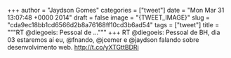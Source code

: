 
+++
author = "Jaydson Gomes"
categories = ["tweet"]
date = "Mon Mar 31 13:07:48 +0000 2014"
draft = false
image = "{TWEET_IMAGE}"
slug = "cda9ec18bb1cd6566d2b8a76168ff10cd3b6ad54"
tags = ["tweet"]
title = """RT @diegoeis: Pessoal de ..."""
+++
RT @diegoeis: Pessoal de BH, dia 03 estaremos aí eu, @fnando, @jcemer e @jaydson falando sobre desenvolvimento web. http://t.co/yXTGttBDRi
